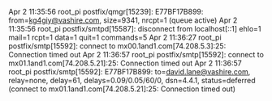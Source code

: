 Apr  2 11:35:56 root_pi postfix/qmgr[15239]: E77BF17B899: from=<kg4giy@vashire.com>, size=9341, nrcpt=1 (queue active)
Apr  2 11:35:56 root_pi postfix/smtpd[15587]: disconnect from localhost[::1] ehlo=1 mail=1 rcpt=1 data=1 quit=1 commands=5
Apr  2 11:36:27 root_pi postfix/smtp[15592]: connect to mx00.1and1.com[74.208.5.3]:25: Connection timed out
Apr  2 11:36:57 root_pi postfix/smtp[15592]: connect to mx01.1and1.com[74.208.5.21]:25: Connection timed out
Apr  2 11:36:57 root_pi postfix/smtp[15592]: E77BF17B899: to=<david.lane@vashire.com>, relay=none, delay=61, delays=0.09/0.05/60/0, dsn=4.4.1, status=deferred (connect to mx01.1and1.com[74.208.5.21]:25: Connection timed out)